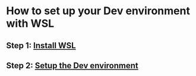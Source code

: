 # How to set up your Dev environment with WSL

## Step 1: [Install WSL](/setup/install.md)
## Step 2: [Setup the Dev environment](/setup/setup.md)

